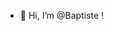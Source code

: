 - 👋 Hi, I’m @Baptiste !


<!---
Vekrul/Vekrul is a ✨ special ✨ repository because its `README.md` (this file) appears on your GitHub profile.
You can click the Preview link to take a look at your changes.
--->
